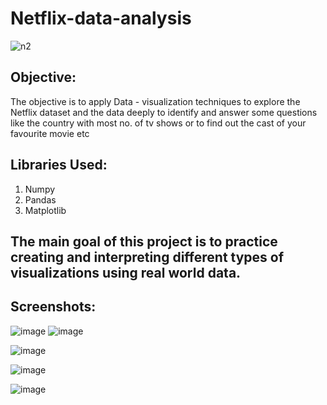 # Netflix-data-analysis
![n2](https://user-images.githubusercontent.com/28493517/128547396-29621342-1503-41a1-bcdc-59b5fdc56675.jpg)



## Objective:
The objective is to apply Data - visualization techniques to explore the Netflix dataset and the data deeply to identify and answer some questions like the country with most no. of tv shows or to find out the cast of your favourite movie etc

## Libraries Used:
1. Numpy
2. Pandas
3. Matplotlib

## The main goal of this project is to practice creating and interpreting different types of visualizations using real world data.

## Screenshots:
![image](https://user-images.githubusercontent.com/28493517/128546445-9d22b372-2e48-4af4-8e0e-e7dac394cea3.png)
![image](https://user-images.githubusercontent.com/28493517/128546492-d0af0455-aad0-4ca3-9577-a56ed9059c16.png)

![image](https://user-images.githubusercontent.com/28493517/128546648-031cf09b-62ac-4048-ab12-2c0c4c05d1e6.png)

![image](https://user-images.githubusercontent.com/28493517/128546690-b106c112-c44e-4135-aea7-4d7cbada2041.png)

![image](https://user-images.githubusercontent.com/28493517/128546814-f3013b04-df5d-446e-954f-3223e79ba0b8.png)





